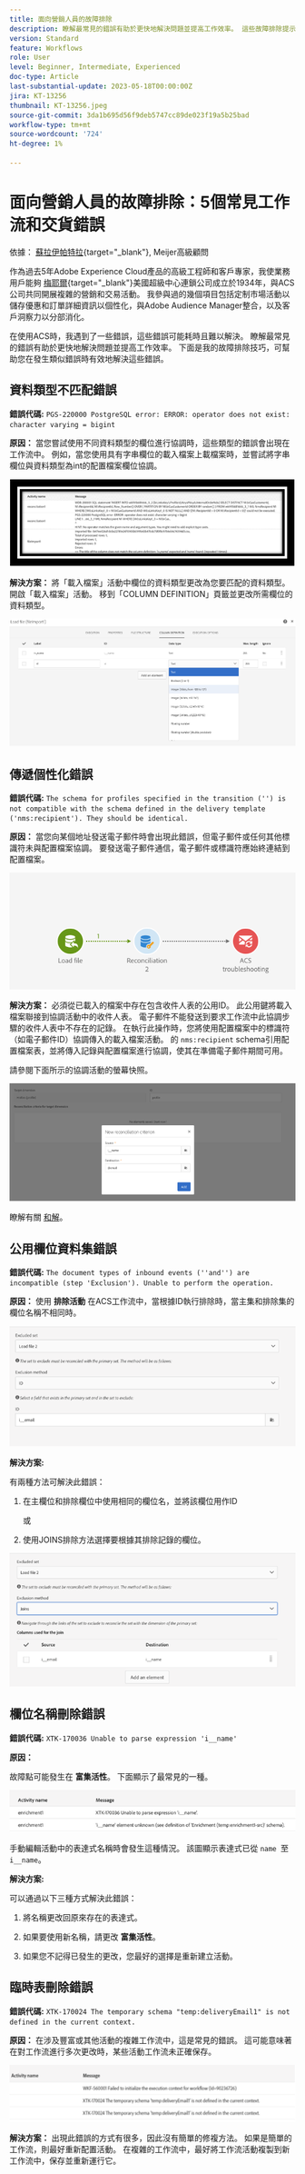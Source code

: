 ```yaml
---
title: 面向營銷人員的故障排除
description: 瞭解最常見的錯誤有助於更快地解決問題並提高工作效率。 這些故障排除提示可幫助您在發生類似錯誤時有效地解決這些錯誤。
version: Standard
feature: Workflows
role: User
level: Beginner, Intermediate, Experienced
doc-type: Article
last-substantial-update: 2023-05-18T00:00:00Z
jira: KT-13256
thumbnail: KT-13256.jpeg
source-git-commit: 3da1b695d56f9deb5747cc89de023f19a5b25bad
workflow-type: tm+mt
source-wordcount: '724'
ht-degree: 1%

---
```



# 面向營銷人員的故障排除：5個常見工作流和交貨錯誤

依據： [蘇拉伊帕特拉](https://www.linkedin.com/in/suraj-p-51612053/){target="_blank"}, Meijer高級顧問

作為過去5年Adobe Experience Cloud產品的高級工程師和客戶專家，我使業務用戶能夠 [梅耶爾](https://www.meijer.com/){target="_blank"}美國超級中心連鎖公司成立於1934年，與ACS公司共同開展複雜的營銷和交易活動。 我參與過的幾個項目包括定制市場活動以儲存優惠和訂單詳細資訊以個性化，與Adobe Audience Manager整合，以及客戶洞察力以分部消化。


在使用ACS時，我遇到了一些錯誤，這些錯誤可能耗時且難以解決。 瞭解最常見的錯誤有助於更快地解決問題並提高工作效率。 下面是我的故障排除技巧，可幫助您在發生類似錯誤時有效地解決這些錯誤。

## 資料類型不匹配錯誤

**錯誤代碼:**
`PGS-220000 PostgreSQL error: ERROR: operator does not exist: character varying = bigint`

**原因：**
當您嘗試使用不同資料類型的欄位進行協調時，這些類型的錯誤會出現在工作流中。 例如，當您使用具有字串欄位的載入檔案上載檔案時，並嘗試將字串欄位與資料類型為int的配置檔案欄位協調。

![資料類型不匹配錯誤](/help/assets/kt-13256/data-type-mismatch.png)

**解決方案：**
將「載入檔案」活動中欄位的資料類型更改為您要匹配的資料類型。 開啟「載入檔案」活動。 移到「COLUMN DEFINITION」頁籤並更改所需欄位的資料類型。


![資料類型不匹配解](/help/assets/kt-13256/data-type-mismatch-solution.png)

## 傳遞個性化錯誤

**錯誤代碼:**
`The schema for profiles specified in the transition ('') is not compatible with the schema defined in the delivery template ('nms:recipient'). They should be identical.`

**原因：**
當您向某個地址發送電子郵件時會出現此錯誤，但電子郵件或任何其他標識符未與配置檔案協調。 要發送電子郵件通信，電子郵件或標識符應始終連結到配置檔案。

![協調活動的工作流](/help/assets/kt-13256/del-persn-error-wf.png)

**解決方案：**
必須從已載入的檔案中存在包含收件人表的公用ID。 此公用鍵將載入檔案聯接到協調活動中的收件人表。 電子郵件不能發送到要求工作流中此協調步驟的收件人表中不存在的記錄。 在執行此操作時，您將使用配置檔案中的標識符（如電子郵件ID）協調傳入的載入檔案活動。 的 `nms:recipient` schema引用配置檔案表，並將傳入記錄與配置檔案進行協調，使其在準備電子郵件期間可用。

請參閱下面所示的協調活動的螢幕快照。

![協調詳細資訊工作流](/help/assets/kt-13256/del-persn-error-wf-solution.png)

瞭解有關 [和解](https://experienceleague.adobe.com/docs/campaign-standard/using/managing-processes-and-data/data-management-activities/reconciliation.html?lang=en)。

## 公用欄位資料集錯誤

**錯誤代碼:**
`The document types of inbound events (''and'') are incompatible (step 'Exclusion'). Unable to perform the operation. `

**原因：**
使用 **排除活動** 在ACS工作流中，當根據ID執行排除時，當主集和排除集的欄位名稱不相同時。


![公用欄位資料集錯誤](/help/assets/kt-13256/dataset-error.png)

**解決方案:**

有兩種方法可解決此錯誤：

1. 在主欄位和排除欄位中使用相同的欄位名，並將該欄位用作ID

   或

2. 使用JOINS排除方法選擇要根據其排除記錄的欄位。

![常見欄位資料集錯誤 — 解決方案 ](/help/assets/kt-13256/dataset-error-solution.png)

## 欄位名稱刪除錯誤

**錯誤代碼:**
`XTK-170036 Unable to parse expression 'i__name'`

**原因：**

故障點可能發生在 **富集活性**。 下面顯示了最常見的一種。

![欄位名稱刪除錯誤](/help/assets/kt-13256/field-name-dropped-error.png)

手動編輯活動中的表達式名稱時會發生這種情況。 該圖顯示表達式已從 `name `至 `i__name`。

**解決方案:**

可以通過以下三種方式解決此錯誤：

1. 將名稱更改回原來存在的表達式。

2. 如果要使用新名稱，請更改 **富集活性**。

3. 如果您不記得已發生的更改，您最好的選擇是重新建立活動。

## 臨時表刪除錯誤 

**錯誤代碼:**
`XTK-170024 The temporary schema "temp:deliveryEmail1" is not defined in the current context.`

**原因：**
在涉及豐富或其他活動的複雜工作流中，這是常見的錯誤。 這可能意味著在對工作流進行多次更改時，某些活動工作流未正確保存。

![臨時表刪除錯誤 ](/help/assets/kt-13256/temp-table-dropped-error.png)

**解決方案：**
出現此錯誤的方式有很多，因此沒有簡單的修複方法。 如果是簡單的工作流，則最好重新配置活動。 在複雜的工作流中，最好將工作流活動複製到新工作流中，保存並重新運行它。